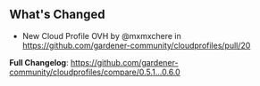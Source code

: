 ## What's Changed
* New Cloud Profile OVH by @mxmxchere in https://github.com/gardener-community/cloudprofiles/pull/20


**Full Changelog**: https://github.com/gardener-community/cloudprofiles/compare/0.5.1...0.6.0